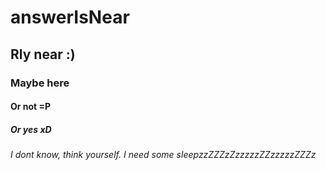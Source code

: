 # answerIsNear

## Rly near  :)

### Maybe here

#### Or not =P

##### Or yes xD

###### I dont know, think yourself. I need some sleepzzZZZzZzzzzzZZzzzzzZZZz
